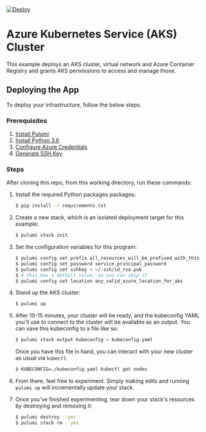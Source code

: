 [![Deploy](https://get.pulumi.com/new/button.svg)](https://app.pulumi.com/new)

# Azure Kubernetes Service (AKS) Cluster

This example deploys an AKS cluster, virtual network and Azure Container Registry and grants AKS permissions to access and manage those.

## Deploying the App

To deploy your infrastructure, follow the below steps.

### Prerequisites

1. [Install Pulumi](https://www.pulumi.com/docs/get-started/install/)
2. [Install Python 3.6](https://www.python.org/downloads/)
3. [Configure Azure Credentials](https://www.pulumi.com/docs/intro/cloud-providers/azure/setup/)
4. [Generate SSH Key](https://git-scm.com/book/en/v2/Git-on-the-Server-Generating-Your-SSH-Public-Key)

### Steps

After cloning this repo, from this working directory, run these commands:

1. Install the required Python packages packages:

    ```bash
    $ pip install -r requirements.txt
    ```

2. Create a new stack, which is an isolated deployment target for this example:

    ```bash
    $ pulumi stack init
    ```

3. Set the configuration variables for this program:

    ```bash
    $ pulumi config set prefix all_resources_will_be_prefixed_with_this_value
    $ pulumi config set password service_principal_password
    $ pulumi config set sshkey < ~/.ssh/id_rsa.pub
    $ # this has a default value, so you can skip it
    $ pulumi config set location any_valid_azure_location_for_aks
    ```

4. Stand up the AKS cluster:

    ```bash
    $ pulumi up
    ```

5. After 10-15 minutes, your cluster will be ready, and the kubeconfig YAML you'll use to connect to the cluster will be available as an output. You can save this kubeconfig to a file like so:

    ```bash
    $ pulumi stack output kubeconfig > kubeconfig.yaml
    ```

    Once you have this file in hand, you can interact with your new cluster as usual via `kubectl`:

    ```bash
    $ KUBECONFIG=./kubeconfig.yaml kubectl get nodes
    ```
6. From there, feel free to experiment. Simply making edits and running `pulumi up` will incrementally update your stack.

7. Once you've finished experimenting, tear down your stack's resources by destroying and removing it:

    ```bash
    $ pulumi destroy --yes
    $ pulumi stack rm --yes
    ```
